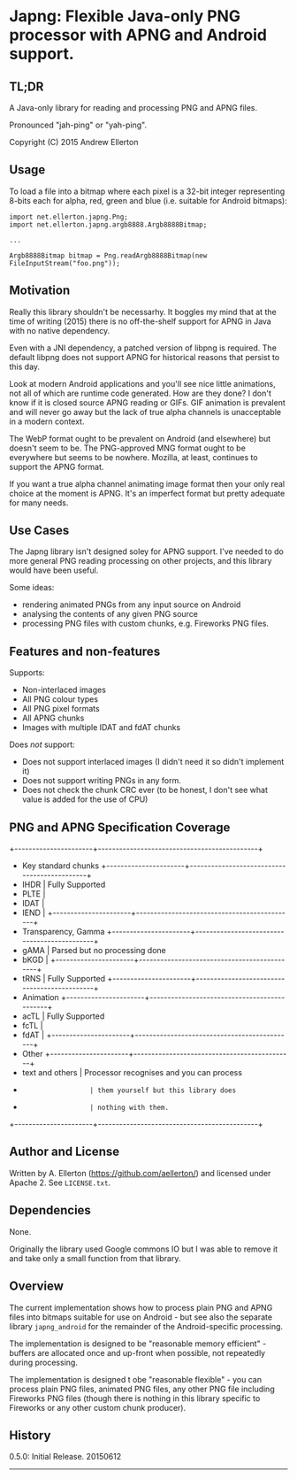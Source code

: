 # Japng: Flexible Java-only PNG processor with APNG and Android support.

## TL;DR

A Java-only library for reading and processing PNG and APNG files.

Pronounced "jah-ping" or "yah-ping".

Copyright (C) 2015 Andrew Ellerton


## Usage

To load a file into a bitmap where each pixel is a 32-bit integer representing
8-bits each for alpha, red, green and blue (i.e. suitable for Android bitmaps):

    import net.ellerton.japng.Png;
    import net.ellerton.japng.argb8888.Argb8888Bitmap;

    ...
    
    Argb8888Bitmap bitmap = Png.readArgb8888Bitmap(new FileInputStream("foo.png"));


## Motivation

Really this library shouldn't be necessarhy. It boggles my mind that at the time
of writing (2015) there is no off-the-shelf support for APNG in Java with no native
dependency.

Even with a JNI dependency, a patched version of libpng is required. The default
libpng does not support APNG for historical reasons that persist to this day.

Look at modern Android applications and you'll see nice little animations, not
all of which are runtime code generated. How are they done? I don't know if it is
closed source APNG reading or GIFs. GIF animation is prevalent and will never go
away but the lack of true alpha channels is unacceptable in a modern context.

The WebP format ought to be prevalent on Android (and elsewhere) but doesn't seem
to be. The PNG-approved MNG format ought to be everywhere but seems to be nowhere.
Mozilla, at least, continues to support the APNG format.

If you want a true alpha channel animating image format then your only real choice
at the moment is APNG. It's an imperfect format but pretty adequate for many needs.

## Use Cases

The Japng library isn't designed soley for APNG support. I've needed to do more
general PNG reading processing on other projects, and this library would have been
useful.

Some ideas:

- rendering animated PNGs from any input source on Android
- analysing the contents of any given PNG source
- processing PNG files with custom chunks, e.g. Fireworks PNG files.


## Features and non-features

Supports:

- Non-interlaced images
- All PNG colour types
- All PNG pixel formats
- All APNG chunks
- Images with multiple IDAT and fdAT chunks

Does *not* support:

- Does not support interlaced images (I didn't need it so didn't implement it)
- Does not support writing PNGs in any form.
- Does not check the chunk CRC ever (to be honest, I don't see what value is added
  for the use of CPU)


## PNG and APNG Specification Coverage

+----------------------+---------------------------------------------+
+ Key standard chunks
+----------------------+---------------------------------------------+
+ IHDR                 | Fully Supported
+ PLTE                 |
+ IDAT                 |
+ IEND                 |
+----------------------+---------------------------------------------+
+ Transparency, Gamma
+----------------------+---------------------------------------------+
+ gAMA                 | Parsed but no processing done
+ bKGD                 |
+----------------------+---------------------------------------------+
+ tRNS                 | Fully Supported
+----------------------+---------------------------------------------+
+ Animation
+----------------------+---------------------------------------------+
+ acTL                 | Fully Supported
+ fcTL                 |
+ fdAT                 |
+----------------------+---------------------------------------------+
+ Other
+----------------------+---------------------------------------------+
+ text and others      | Processor recognises and you can process
+                      | them yourself but this library does
+                      | nothing with them.
+----------------------+---------------------------------------------+



## Author and License

Written by A. Ellerton (https://github.com/aellerton/) and licensed under Apache 2.
See ``LICENSE.txt``.

## Dependencies

None. 

Originally the library used Google commons IO but I was able to remove it
and take only a small function from that library.

## Overview

The current implementation shows how to process plain PNG and APNG files into
bitmaps suitable for use on Android - but see also the separate library 
``japng_android`` for the remainder of the Android-specific processing.

The implementation is designed to be "reasonable memory efficient" - buffers
are allocated once and up-front when possible, not repeatedly during processing.

The implementation is designed t obe "reasonable flexible" - you can process
plain PNG files, animated PNG files, any other PNG file including Fireworks PNG
files (though there is nothing in this library specific to Fireworks or any
other custom chunk producer).

## History

0.5.0: Initial Release. 20150612

***
